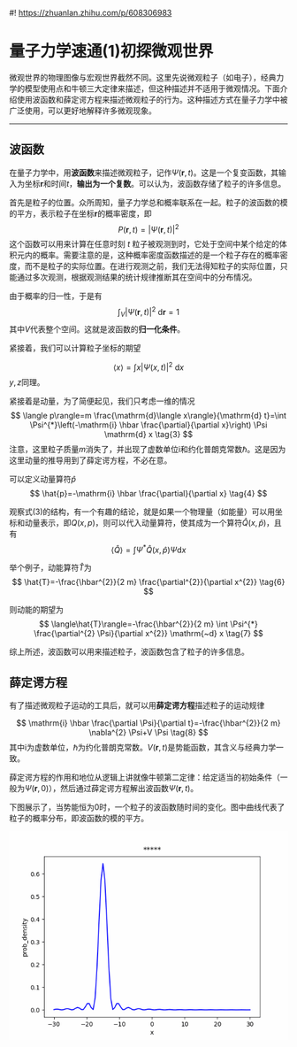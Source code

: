#! https://zhuanlan.zhihu.com/p/608306983
# 量子力学速通(1)初探微观世界

微观世界的物理图像与宏观世界截然不同。这里先说微观粒子（如电子），经典力学的模型使用点和牛顿三大定律来描述，但这种描述并不适用于微观情况。下面介绍使用波函数和薛定谔方程来描述微观粒子的行为。这种描述方式在量子力学中被广泛使用，可以更好地解释许多微观现象。

---

## 波函数

在量子力学中，用**波函数**来描述微观粒子，记作$\Psi(\boldsymbol{r}, t)$。这是一个复变函数，其输入为坐标$\boldsymbol{r}$和时间$t$，**输出为一个复数**。可以认为，波函数存储了粒子的许多信息。

首先是粒子的位置。众所周知，量子力学总和概率联系在一起。粒子的波函数的模的平方，表示粒子在坐标$\boldsymbol{r}$的概率密度，即
$$
P(\boldsymbol{r},t) = |\Psi(\boldsymbol{r},t)|^2 \tag{1}
$$
这个函数可以用来计算在任意时刻 $t$ 粒子被观测到时，它处于空间中某个给定的体积元内的概率。需要注意的是，这种概率密度函数描述的是一个粒子存在的概率密度，而不是粒子的实际位置。在进行观测之前，我们无法得知粒子的实际位置，只能通过多次观测，根据观测结果的统计规律推断其在空间中的分布情况。

由于概率的归一性，于是有
$$
\int_{V}|\Psi(\boldsymbol{r}, t)|^{2} \mathrm{~d} \boldsymbol{r}=1 \tag{2}
$$
其中$V$代表整个空间。这就是波函数的**归一化条件**。

紧接着，我们可以计算粒子坐标的期望
<!-- $$
\langle \boldsymbol{r} \rangle=\int_{V} \boldsymbol{r} |\Psi(\boldsymbol{r}, t)|^{2} \mathrm{d} \boldsymbol{r} \tag{3}
$$ -->
$$
\langle x\rangle=\int x|\Psi(x, t)|^{2} \mathrm{~d} x
$$
$y,z$同理。

紧接着是动量，为了简便起见，我们只考虑一维的情况
$$
\langle p\rangle=m \frac{\mathrm{d}\langle x\rangle}{\mathrm{d} t}=\int \Psi^{*}\left(-\mathrm{i} \hbar \frac{\partial}{\partial x}\right) \Psi \mathrm{d} x \tag{3}
$$
注意，这里粒子质量$m$消失了，并出现了虚数单位$\mathrm{i}$和约化普朗克常数$\hbar$。这是因为这里动量的推导用到了薛定谔方程，不必在意。

可以定义动量算符$\hat{p}$
$$
\hat{p}=-\mathrm{i} \hbar \frac{\partial}{\partial x} \tag{4}
$$

观察式(3)的结构，有一个有趣的结论，就是如果一个物理量（如能量）可以用坐标和动量表示，即$Q(x,p)$，则可以代入动量算符，使其成为一个算符$\hat{Q}(x,\hat{p})$，且有
$$
\langle\hat{Q}\rangle=\int \Psi^{*} \hat{Q}(x, \hat{p}) \Psi \mathrm{d} x \tag{5}
$$

举个例子，动能算符$\hat{T}$为
$$
\hat{T}=-\frac{\hbar^{2}}{2 m} \frac{\partial^{2}}{\partial x^{2}} \tag{6}
$$

则动能的期望为
$$
\langle\hat{T}\rangle=-\frac{\hbar^{2}}{2 m} \int \Psi^{*} \frac{\partial^{2} \Psi}{\partial x^{2}} \mathrm{~d} x \tag{7}
$$

综上所述，波函数可以用来描述粒子，波函数包含了粒子的许多信息。

## 薛定谔方程

有了描述微观粒子运动的工具后，就可以用**薛定谔方程**描述粒子的运动规律
<!-- $$
i \hbar \frac{\partial \Psi}{\partial t}=-\frac{\hbar^{2}}{2 m} \frac{\partial^{2} \Psi}{\partial x^{2}}+V \Psi
$$ -->
$$
\mathrm{i} \hbar \frac{\partial \Psi}{\partial t}=-\frac{\hbar^{2}}{2 m} \nabla^{2} \Psi+V \Psi \tag{8}
$$
其中$\mathrm{i}$为虚数单位，$\hbar$为约化普朗克常数。$V(\boldsymbol{r},t)$是势能函数，其含义与经典力学一致。

薛定谔方程的作用和地位从逻辑上讲就像牛顿第二定律：给定适当的初始条件（一般为$\Psi(\boldsymbol{r},0)$），然后通过薛定谔方程解出波函数$\Psi(\boldsymbol{r},t)$。


下图展示了，当势能恒为0时，一个粒子的波函数随时间的变化。图中曲线代表了粒子的概率分布，即波函数的模的平方。

![自由粒子的概率分布随时间的变化](./PythonScript/1_1/1_1.gif)
